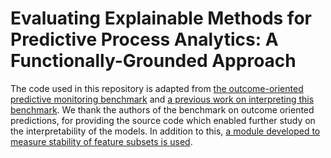 # Evaluating Explainable Methods for Predictive Process Analytics: A Functionally-Grounded Approach 
The code used in this repository is adapted from <a href="https://github.com/irhete/predictive-monitoring-benchmark">the outcome-oriented predictive monitoring benchmark</a> and <a href="https://github.com/renuka98/interpretable_predictive_processmodel/tree/master/BPIC_Data">a previous work on interpreting this benchmark</a>. We thank the authors of the benchmark on outcome oriented predictions, for providing the source code which enabled further study on the interpretability of the models. In addition to this, <a href="https://github.com/nogueirs/JMLR2018">a module developed to measure stability of feature subsets is used</a>.
